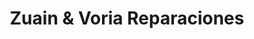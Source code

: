 ---
title: "Zuain & Voria Reparaciones"
url: /cipolletti/zuain-und-voria-reparaciones/
shop: reparación de automóviles
---